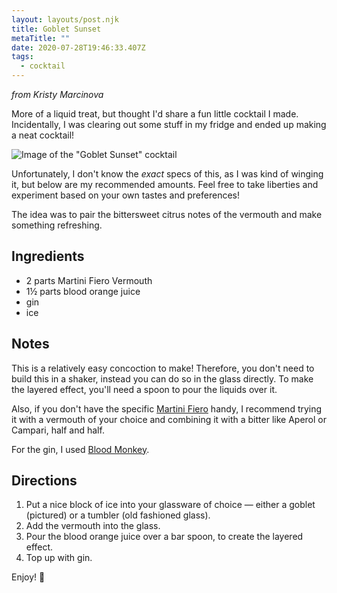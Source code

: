 ```yaml
---
layout: layouts/post.njk
title: Goblet Sunset
metaTitle: ""
date: 2020-07-28T19:46:33.407Z
tags:
  - cocktail
---
```

*from Kristy Marcinova*

More of a liquid treat, but thought I'd share a fun little cocktail I made. Incidentally, I was clearing out some stuff in my fridge and ended up making a neat cocktail!

![Image of the "Goblet Sunset" cocktail](/images/goblet-sunset.jpg "\\\"Goblet Sunset\\\" cocktail")

Unfortunately, I don't know the *exact* specs of this, as I was kind of winging it, but below are my recommended amounts. Feel free to take liberties and experiment based on your own tastes and preferences!

The idea was to pair the bittersweet citrus notes of the vermouth and make something refreshing.

## Ingredients

* 2 parts Martini Fiero Vermouth
* 1½ parts blood orange juice
* gin
* ice

## Notes

This is a relatively easy concoction to make! Therefore, you don't need to build this in a shaker, instead you can do so in the glass directly. To make the layered effect, you'll need a spoon to pour the liquids over it.

Also, if you don't have the specific [Martini Fiero](https://www.martini.com/products/martini-fiero/) handy, I recommend trying it with a vermouth of your choice and combining it with a bitter like Aperol or Campari, half and half.

For the gin, I used [Blood Monkey](http://bloodmonkeygin.com/). 

## Directions

1. Put a nice block of ice into your glassware of choice — either a goblet (pictured) or a tumbler (old fashioned glass).
2. Add the vermouth into the glass.
3. Pour the blood orange juice over a bar spoon, to create the layered effect.
4. Top up with gin.

Enjoy! 🍹